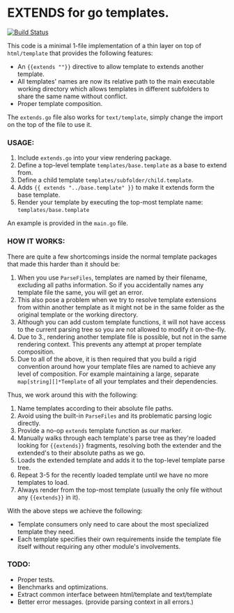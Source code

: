 # EXTENDS for go templates.

[![Build Status](https://travis-ci.org/chakrit/templatex.svg)](https://travis-ci.org/chakrit/templatex)

This code is a minimal 1-file implementation of a thin layer on top of `html/template`
that provides the following features:

* An `{{extends ""}}` directive to allow template to extends another template.
* All templates' names are now its relative path to the main executable working directory
  which allows templates in different subfolders to share the same name without conflict.
* Proper template composition.

The `extends.go` file also works for `text/template`, simply change the import on the top
of the file to use it.

### USAGE:

1. Include `extends.go` into your view rendering package.
2. Define a top-level template `templates/base.template` as a base to extend from.
3. Define a child template `templates/subfolder/child.template`.
4. Adds `{{ extends "../base.template" }}` to make it extends form the base template.
5. Render your template by executing the top-most template name: `templates/base.template`

An example is provided in the `main.go` file.

### HOW IT WORKS:

There are quite a few shortcomings inside the normal template packages that made this
harder than it should be:

1. When you use `ParseFiles`, templates are named by their filename, excluding all paths
   information. So if you accidentally names any template file the same, you will get an
   error.
2. This also pose a problem when we try to resolve template extensions from within another
   template as it might not be in the same folder as the original template or the working
   directory.
3. Although you can add custom template functions, it will not have access to the current
   parsing tree so you are not allowed to modify it on-the-fly.
4. Due to 3., rendering another template file is possible, but not in the same rendering
   context. This prevents any attempt at proper template composition.
4. Due to all of the above, it is then required that you build a rigid convention
   around how your template files are named to achieve any level of composition. For
   example maintaining a large, separate `map[string][]*Template` of all your templates
   and their dependencies.

Thus, we work around this with the following:

1. Name templates according to their absolute file paths.
2. Avoid using the built-in `ParseFiles` and its problematic parsing logic directly.
3. Provide a no-op `extends` template function as our marker.
4. Manually walks through each template's parse tree as they're loaded looking for
   `{{extends}}` fragments, resolving both the extender and the extended's to their
   absolute paths as we go.
5. Loads the extended template and adds it to the top-level template parse tree.
6. Repeat 3-5 for the recently loaded template until we have no more templates to load.
7. Always render from the top-most template (usually the only file without any
   `{{extends}}` in it).

With the above steps we achieve the following:

* Template consumers only need to care about the most specialized template they need.
* Each template specifies their own requirements inside the template file itself without
  requiring any other module's involvements.

### TODO:

* Proper tests.
* Benchmarks and optimizations.
* Extract common interface between html/template and text/template
* Better error messages. (provide parsing context in all errors.)

